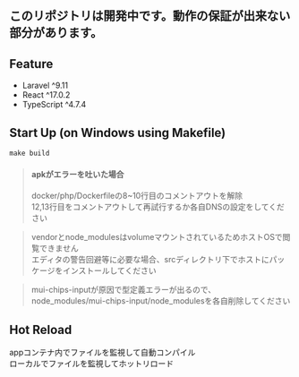## このリポジトリは開発中です。動作の保証が出来ない部分があります。

## Feature
- Laravel ^9.11
- React ^17.0.2
- TypeScript ^4.7.4

## Start Up (on Windows using Makefile)
```
make build
```
> #### apkがエラーを吐いた場合
> docker/php/Dockerfileの8~10行目のコメントアウトを解除  
> 12,13行目をコメントアウトして再試行するか各自DNSの設定をしてください

> vendorとnode_modulesはvolumeマウントされているためホストOSで閲覧できません  
> エディタの警告回避等に必要な場合、srcディレクトリ下でホストにパッケージをインストールしてください  

> mui-chips-inputが原因で型定義エラーが出るので、  
> node_modules/mui-chips-input/node_modulesを各自削除してください

## Hot Reload
appコンテナ内でファイルを監視して自動コンパイル  
ローカルでファイルを監視してホットリロード

[Base Repository]: https://github.com/mariebell/fullstack-project
[Reset CSS]: https://raw.githubusercontent.com/twbs/bootstrap/v4-dev/dist/css/bootstrap-reboot.css
[Auth]: https://akiblog10.com/authentication-spa-laravel-react/
